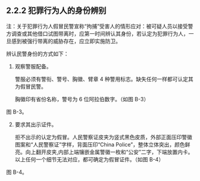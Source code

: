 ## 2.2.2 犯罪行为人的身份辨别

注：关于犯罪行为人假冒民警宣称“拘捕”受害人的情形应对：被可疑人员以接受警方调查或其他借口试图带离时，应第一时间辨认其身份，若认定为犯罪行为人，一旦感到被强行带离的威胁存在，应立即实施防卫。

辨认民警身份的方式如下：

1. 观察警服配备。

   警服必须有警衔、警号、胸徽、臂章 4 种警用标志。缺失任何一样都可认定其为假冒民警。
   
   胸徽印有省份名称，警号为 6 位阿拉伯数字。（如图 B-3）


图 B-3。

2. 要求其出示证件。

   拒不出示的认定为假冒。人民警察证皮夹为竖式黑色皮质，外部正面压印警徽图案和“人民警察证”字样，背面压印“China Police”，整体立体突出，颜色鲜亮。向上翻开皮夹,内部上端镶嵌金属警徽一枚和“公安”二字，下端放置内卡。以上任何一个细节无法对应，都可确定为假冒证件。（如图 B-4）


图 B-4。
